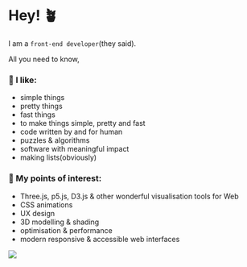 <!--
![image](https://www.codewars.com/users/onecoldwhiteday/badges/large)
**onecoldwhiteday/onecoldwhiteday** is a ✨ _special_ ✨ repository because its `README.md` (this file) appears on your GitHub profile.

Here are some ideas to get you started:
- 🔭 I’m currently working on ...
- 🌱 I’m currently learning ...
- 👯 I’m looking to collaborate on ...
- 🤔 I’m looking for help with ...
- 💬 Ask me about ...
- 📫 How to reach me: ...
- 😄 Pronouns: ...
- ⚡ Fun fact: ...
-->

# Hey! 🪴
I am a `front-end developer`(they said).

All you need to know, 

### 🌳 I like:
- simple things 
- pretty things
- fast things
- to make things simple, pretty and fast
- code written by and for human
- puzzles & algorithms
- software with meaningful impact
- making lists(obviously)

### 🐇 My points of interest:
- Three.js, p5.js, D3.js & other wonderful visualisation tools for Web
- CSS animations
- UX design
- 3D modelling & shading
- optimisation & performance
- modern responsive & accessible web interfaces

  
[![](https://github-readme-stats.vercel.app/api/top-langs/?username=onecoldwhiteday&langs_count=4)](https://github.com/anuraghazra/github-readme-stats)



